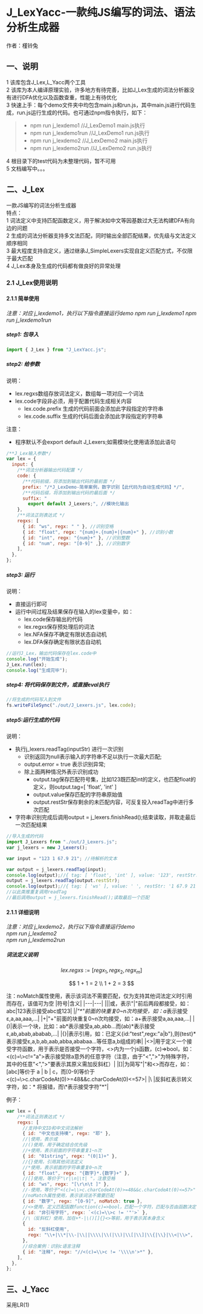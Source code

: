 # J_LexYacc-一款纯JS编写的词法、语法分析生成器
作者：槿铃兔
## 一、说明
1 该库包含J_Lex,L_Yacc两个工具  
2 该库为本人编译原理实验，许多地方有待完善，比如J_Lex生成的词法分析器没有进行DFA优化以及函数查重，性能上有待优化  
3 快速上手：每个demo文件夹中均包含main.js和run.js，其中main.js进行代码生成，run.js运行生成的代码。也可通过npm指令执行，如下：
> * npm run j_lexdemo1 //J_LexDemo1 main.js执行
> *  npm run j_lexdemo1run //J_LexDemo1 run.js执行
> *  npm run j_lexdemo2 //J_LexDemo2 main.js执行
> *  npm run j_lexdemo2run //J_LexDemo2 run.js执行

4 根目录下的test代码为未整理代码，暂不可用  
5 文档编写中。。。
## 二、J_Lex
一款JS编写的词法分析生成器  
特点：  
1 词法定义中支持匹配函数定义，用于解决如中文等因基数过大无法构建DFA有向边的问题  
2 生成的词法分析器支持多文法匹配，同时输出全部匹配结果，优先级与文法定义顺序相同  
3 最大程度支持自定义，通过继承J_SimpleLexers实现自定义匹配方式，不仅限于最大匹配  
4 J_Lex本身及生成的代码都有做良好的异常处理  
### 2.1 J_Lex使用说明
#### 2.1.1 简单使用
*注意：对应 j_lexdemo1，执行以下指令直接运行demo
npm run j_lexdemo1
npm run j_lexdemo1run*

##### step1: 包导入
```javascript
import { J_Lex } from "J_LexYacc.js";
```
##### step2: 给参数
说明：
* lex.regxs数组存放词法定义，数组每一项对应一个词法
* lex.code字段非必须，用于配置代码生成相关内容
  * lex.code.prefix 生成的代码前面会添加此字段指定的字符串
  * lex.code.suffix 生成的代码后面会添加此字段指定的字符串

注意：
* 程序默认不会export default J_Lexers;如需模块化使用请添加此语句
```javascript
/**J_Lex输入参数*/
var lex = {
  input: {
    /**词法分析器输出代码配置 */
    code: {
      /**代码前缀，将添加到输出代码的最前面 */
      prefix: "/*J_LexDemo-简单案例，数字识别【此代码为自动生成代码】*/",
      /**代码后缀，将添加到输出代码的最后面 */
      suffix: "
        export default J_Lexers;", //模块化输出
    },
    /**词法正则表达式 */
    regxs: [
      { id: "ws", regx: " " }, //识别空格
      { id: "float", regx: "{num}+.{num}+|{num}+" }, //识别小数
      { id: "int", regx: "{num}+" }, //识别整数
      { id: "num", regx: "[0-9]" ,}, //识别数字
    ],
  },
};
```
##### step3: 运行
说明：
* 直接运行即可
* 运行中间过程及结果保存在输入的lex变量中，如：
  * lex.code保存输出的代码
  * lex.regxs保存预处理后的词法
  * lex.NFA保存不确定有限状态自动机
  * lex.DFA保存确定有限状态自动机
```javascript
//运行J_Lex，输出代码保存在lex.code中
console.log("开始生成");
J_Lex.run(lex);
console.log("生成完毕");
```
##### step4: 将代码保存到文件，或直接eval执行
```javascript
//将生成的代码写入到文件
fs.writeFileSync("./out/J_Lexers.js", lex.code);
```
##### step5:运行生成的代码
说明：
* 执行j_lexers.readTag(inputStr) 进行一次识别
  * 识别返回为null表示输入的字符串不足以执行一次最大匹配;
  * output.error = true 表示识别异常;
  * 除上面两种情况外表示识别成功
    * output.tag保存匹配符号集，比如123既匹配int的定义，也匹配float的定义，则output.tag=[ 'float', 'int' ]
    * output.value保存匹配的字符串原始值
    * output.restStr保存剩余的未匹配内容，可反复投入readTag中进行多次匹配
* 字符串识别完成后调用output = j_lexers.finishRead();结束读取，并取走最后一次匹配结果
```javascript
//导入生成的代码
import J_Lexers from "./out/J_Lexers.js";
var j_lexers = new J_Lexers();

var input = "123 1 67.9 21"; //待解析的文本

var output = j_lexers.readTag(input);
console.log(output);//{ tag: [ 'float', 'int' ], value: '123', restStr: ' 1 67.9 21' }
output = j_lexers.readTag(output.restStr);
console.log(output);//{ tag: [ 'ws' ], value: ' ', restStr: '1 67.9 21' }
//以此类推重复调用readTag
//最后调用output = j_lexers.finishRead();读取最后一个匹配
```
#### 2.1.1 详细说明
*注意：对应 j_lexdemo2，执行以下指令直接运行demo  
npm run j_lexdemo2  
npm run j_lexdemo2run*
##### 词法定义说明
$$
lex.regxs := [regx_1,regx_2,regx_m]
$$  

$$
 1 + 1 = 2 \\
  1 + 2 = 3
$$  

注：noMatch属性使用，表示该词法不需要匹配，仅为支持其他词法定义时引用而存在，该值可为空
|符号|含义|
|---|---|
|\||或，表示"\|"前后两段都接受，如：abc\|123表示接受abc或123|
|*|"\*"前面的块重复0~n次均接受，如：a*表示接受ε,a,aa,aaa,...|
|+|"+"前面的块重复0~n次均接受，如：a+表示接受a,aa,aaa,...|
|()|表示一个块，比如：ab*表示接受a,ab,abb...而(ab)*表示接受ε,ab,abab,ababab,...|
|{}|表示引用，如：已定义{id:"test",regx:"a\|b"},则{test}\*表示接受ε,a,b,ab,aab,abba,ababaa...等任意a,b组成的串|
|<>|用于定义一个接受字符函数，用于表示是否接受一个字符，<>内为一个js函数，(c)=>bool，如：<(c)=\\>c!="a">表示接受除a意外的任意字符（注意，由于"<",">"为特殊字符，其中的任意"<",">"要表示其原义需加反斜杠）|
|\[\]|为简写"\|"和<>而存在，如：\[abc\]等价于 a \| b \| c，而\[0-9\]等价于<(c)=\\>c.charCodeAt(0)>=48&&c.charCodeAt(0)<=57>|
|\\ |反斜杠表示转义字符，如：\* 将报错，而\\*表示接受字符"\*"|

例子：
```javascript
var lex = {
    /**词法正则表达式 */
    regxs: [
      //支持中文ID和中文词法解析
      { id: "中文也支持噢", regx: "耶" },
      //|使用，表示或
      //()使用，用于确定结合优先级
      //+使用，表示前面的字符串重复1~n次
      { id: "01string", regx: "(0|1)+" },
      //{}使用，引用其他词法定义
      //*使用，表示前面的字符串重复0~n次
      { id: "float", regx: "{数字}*.{数字}+" },
      //[]使用，等价于"\r|\n|\t| "，注意空格
      { id: "ws", regx: "[\r\n\t ]" },
      //-使用，等价于"<(c)=\\>c.charCodeAt(0)>=48&&c.charCodeAt(0)<=57>"
      //noMatch属性使用，表示该词法不需要匹配
      { id: "数字", regx: "[0-9]", noMatch: true },
      //<>使用，定义匹配函数function(c)=>bool，匹配一个字符，匹配与否由函数决定
      { id: "非引号字符", regx: `<(c)=\\>c != '"'>` },
      //\（反斜杠）使用，加在+*-|\()[]{}<>等前，用于表示其本身含义
      {
        id: "反斜杠使用",
        regx: "\\+|\\*|\\-|\\||\\\\|\\(|\\)|\\[|\\]|\\{|\\}|\\<|\\>",
      },
      //综合案例：识别c语言注释
      { id: "注释", regx: "//<(c)=\\>c != '\\\\n'>*" },
    ],
  },
};
```
## 三、J_Yacc
采用LR(1)